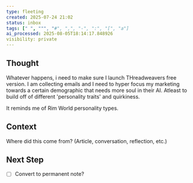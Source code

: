 ```yaml
---
type: fleeting
created: 2025-07-24 21:02
status: inbox
tags: [" ", """, "#", ",", "-", ":", "[", "a"]
ai_processed: 2025-08-05T18:14:17.848926
visibility: private
---
```

<!--
NOTE: This file uses a static date for validation. For new notes, use:
created: 2025-07-24 21:02
-->

## Thought  
Whatever happens, i need to make sure I launch THreadweavers free version. I am collecting emails and I need to hyper focus my marketing towards a certain demographic that needs more soul in their AI. Atleast to build off of different 'personality traits' and quirkiness.

It reminds me of Rim World personality types. 

## Context  
Where did this come from? (Article, conversation, reflection, etc.)

## Next Step  
- [ ] Convert to permanent note?
